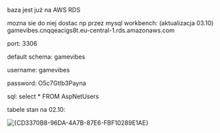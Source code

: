 baza jest już na AWS RDS

mozna sie do niej dostac np przez mysql workbench:
(aktualizacja 03.10)
gamevibes.cnqqeacigs8t.eu-central-1.rds.amazonaws.com

port: 3306

default schema: gamevibes

username: gamevibes

password: O5c7GtIb3Payna

sql: select * FROM AspNetUsers

tabele stan na 02.10:

![{CD3370B8-96DA-4A7B-87E6-FBF10289E1AE}](https://github.com/user-attachments/assets/e7c6f633-dd3e-4a95-a7c2-ee67c7c692fc)


